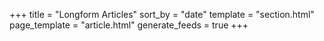 +++
title = "Longform Articles"
sort_by = "date"
template = "section.html"
page_template = "article.html"
generate_feeds = true
+++